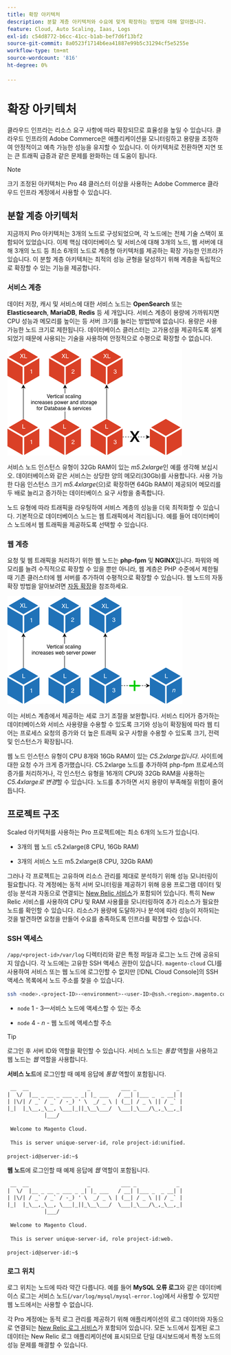 ```yaml
---
title: 확장 아키텍처
description: 분할 계층 아키텍처와 수요에 맞게 확장하는 방법에 대해 알아봅니다.
feature: Cloud, Auto Scaling, Iaas, Logs
exl-id: c54d8772-b6cc-41cc-b1ab-bef7d6f13bf2
source-git-commit: 8a0523f1714b6ea41887e99b5c31294cf5e5255e
workflow-type: tm+mt
source-wordcount: '816'
ht-degree: 0%

---
```


# 확장 아키텍처

클라우드 인프라는 리소스 요구 사항에 따라 확장되므로 효율성을 높일 수 있습니다. 클라우드 인프라의 Adobe Commerce은 애플리케이션을 모니터링하고 용량을 조정하여 안정적이고 예측 가능한 성능을 유지할 수 있습니다. 이 아키텍처로 전환하면 지연 또는 큰 트래픽 급증과 같은 문제를 완화하는 데 도움이 됩니다.

>[!NOTE]
>
>크기 조정된 아키텍처는 Pro 48 클러스터 이상을 사용하는 Adobe Commerce 클라우드 인프라 계정에서 사용할 수 있습니다.

## 분할 계층 아키텍처

지금까지 Pro 아키텍처는 3개의 노드로 구성되었으며, 각 노드에는 전체 기술 스택이 포함되어 있었습니다. 이제 핵심 데이터베이스 및 서비스에 대해 3개의 노드, 웹 서버에 대해 3개의 노드 등 최소 6개의 노드로 계층형 아키텍처를 제공하는 확장 가능한 인프라가 있습니다. 이 분할 계층 아키텍처는 최적의 성능 균형을 달성하기 위해 계층을 독립적으로 확장할 수 있는 기능을 제공합니다.

### 서비스 계층

데이터 저장, 캐시 및 서비스에 대한 서비스 노드는 **OpenSearch** 또는 **Elasticsearch**, **MariaDB**, **Redis** 등 세 개입니다. 서비스 계층이 용량에 가까워지면 CPU 성능과 메모리를 높이는 등 서버 크기를 늘리는 방법밖에 없습니다. 용량은 사용 가능한 노드 크기로 제한됩니다. 데이터베이스 클러스터는 고가용성을 제공하도록 설계되었기 때문에 사용되는 기술을 사용하여 안정적으로 수평으로 확장할 수 없습니다.

![서비스 계층 크기 조정](../../assets/scaling-service.png)

서비스 노드 인스턴스 유형이 32Gb RAM이 있는 _m5.2xlarge_&#x200B;인 예를 생각해 보십시오. 데이터베이스와 같은 서비스는 상당한 양의 메모리(30Gb)를 사용합니다. 사용 가능한 다음 인스턴스 크기 _m5.4xlarge_(으)로 확장하면 64Gb RAM이 제공되어 메모리를 두 배로 늘리고 증가하는 데이터베이스 요구 사항을 충족합니다.

노드 유형에 따라 트래픽을 라우팅하여 서비스 계층의 성능을 더욱 최적화할 수 있습니다. 기본적으로 데이터베이스 노드는 웹 트래픽에서 격리됩니다. 예를 들어 데이터베이스 노드에서 웹 트래픽을 제공하도록 선택할 수 있습니다.

### 웹 계층

요청 및 웹 트래픽을 처리하기 위한 웹 노드는 **php-fpm** 및 **NGINX**&#x200B;입니다. 파워와 메모리를 늘려 수직적으로 확장할 수 있을 뿐만 아니라, 웹 계층은 PHP 수준에서 제한될 때 기존 클러스터에 웹 서버를 추가하여 수평적으로 확장할 수 있습니다. 웹 노드의 자동 확장 방법을 알아보려면 [자동 확장](autoscaling.md)을 참조하세요.

![웹 계층 크기 조정](../../assets/scaling-web.png)

이는 서비스 계층에서 제공하는 세로 크기 조절을 보완합니다. 서비스 티어가 증가하는 데이터베이스와 서비스 사용량을 수용할 수 있도록 크기와 성능이 확장됨에 따라 웹 티어는 프로세스 요청의 증가와 더 높은 트래픽 요구 사항을 수용할 수 있도록 크기, 전력 및 인스턴스가 확장됩니다.

웹 노드 인스턴스 유형이 CPU 8개와 16Gb RAM이 있는 _C5.2xlarge입니다_. 사이트에 대한 요청 수가 크게 증가했습니다. C5.2xlarge 노드를 추가하여 php-fpm 프로세스의 증가를 처리하거나, 각 인스턴스 유형을 16개의 CPU와 32Gb RAM을 사용하는 _C5.4xlarge로 변경_&#x200B;할 수 있습니다. 노드를 추가하면 서지 용량이 부족해질 위험이 줄어듭니다.

## 프로젝트 구조

Scaled 아키텍처를 사용하는 Pro 프로젝트에는 최소 6개의 노드가 있습니다.

- 3개의 웹 노드 c5.2xlarge(8 CPU, 16Gb RAM)

- 3개의 서비스 노드 m5.2xlarge(8 CPU, 32Gb RAM)

그러나 각 프로젝트는 고유하며 리소스 관리를 제대로 분석하기 위해 성능 모니터링이 필요합니다. 각 계정에는 동적 서버 모니터링을 제공하기 위해 응용 프로그램 데이터 및 성능 분석과 자동으로 연결되는 [New Relic 서비스](../monitor/new-relic-service.md)가 포함되어 있습니다. 특히 New Relic 서비스를 사용하여 CPU 및 RAM 사용률을 모니터링하여 추가 리소스가 필요한 노드를 확인할 수 있습니다. 리소스가 용량에 도달하거나 분석에 따라 성능이 저하되는 것을 발견하면 요청을 만들어 수요를 충족하도록 인프라를 확장할 수 있습니다.

### SSH 액세스

`/app/<project-id>/var/log` 디렉터리와 같은 특정 파일과 로그는 노드 간에 공유되지 않습니다. 각 노드에는 고유한 SSH 액세스 권한이 있습니다. `magento-cloud` CLI를 사용하여 서비스 또는 웹 노드에 로그인할 수 없지만 [!DNL Cloud Console]의 SSH 액세스 목록에서 노드 주소를 찾을 수 있습니다.

```bash
ssh <node>.<project-ID>-<environment>-<user-ID>@ssh.<region>.magento.com
```

- `node` 1 - 3—서비스 노드에 액세스할 수 있는 주소

- `node` 4 - _n_ - 웹 노드에 액세스할 주소

>[!TIP]
>
>로그인 후 서버 ID와 역할을 확인할 수 있습니다. 서비스 노드는 _통합_ 역할을 사용하고 웹 노드는 _웹_ 역할을 사용합니다.

**서비스 노드**&#x200B;에 로그인할 때 예제 응답에 _통합_ 역할이 포함됩니다.

```terminal
 __  __                   _          ___ _             _
|  \/  |__ _ __ _ ___ _ _| |_ ___   / __| |___ _  _ __| |
| |\/| / _` / _` / -_) ' \  _/ _ \ | (__| / _ \ || / _` |
|_|  |_\__,_\__, \___|_||_\__\___/  \___|_\___/\_,_\__,_|
            |___/

 Welcome to Magento Cloud.

 This is server unique-server-id, role project-id:unified.

project-id@server-id:~$
```

**웹 노드**&#x200B;에 로그인할 때 예제 응답에 _웹_ 역할이 포함됩니다.

```terminal
 __  __                   _          ___ _             _
|  \/  |__ _ __ _ ___ _ _| |_ ___   / __| |___ _  _ __| |
| |\/| / _` / _` / -_) ' \  _/ _ \ | (__| / _ \ || / _` |
|_|  |_\__,_\__, \___|_||_\__\___/  \___|_\___/\_,_\__,_|
            |___/

 Welcome to Magento Cloud.

 This is server unique-server-id, role project-id:web.

project-id@server-id:~$
```

### 로그 위치

로그 위치는 노드에 따라 약간 다릅니다. 예를 들어 **MySQL 오류 로그**&#x200B;와 같은 데이터베이스 로그는 서비스 노드(`/var/log/mysql/mysql-error.log`)에서 사용할 수 있지만 웹 노드에서는 사용할 수 없습니다.

각 Pro 계정에는 동적 로그 관리를 제공하기 위해 애플리케이션의 로그 데이터와 자동으로 연결되는 [New Relic 로그 서비스](../monitor/new-relic-service.md)가 포함되어 있습니다. 모든 노드에서 집계된 로그 데이터는 New Relic 로그 애플리케이션에 표시되므로 단일 대시보드에서 특정 노드의 성능 문제를 해결할 수 있습니다.
